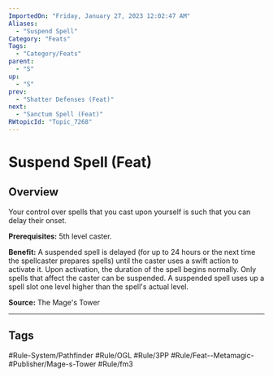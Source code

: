 ```yaml
---
ImportedOn: "Friday, January 27, 2023 12:02:47 AM"
Aliases:
  - "Suspend Spell"
Category: "Feats"
Tags:
  - "Category/Feats"
parent:
  - "S"
up:
  - "S"
prev:
  - "Shatter Defenses (Feat)"
next:
  - "Sanctum Spell (Feat)"
RWtopicId: "Topic_7268"
---
```

# Suspend Spell (Feat)
## Overview
Your control over spells that you cast upon yourself is such that you can delay their onset.

**Prerequisites:** 5th level caster.

**Benefit:** A suspended spell is delayed (for up to 24 hours or the next time the spellcaster prepares spells) until the caster uses a swift action to activate it. Upon activation, the duration of the spell begins normally. Only spells that affect the caster can be suspended. A suspended spell uses up a spell slot one level higher than the spell's actual level.

**Source:** The Mage's Tower


---
## Tags
#Rule-System/Pathfinder #Rule/OGL #Rule/3PP #Rule/Feat--Metamagic- #Publisher/Mage-s-Tower #Rule/fm3

